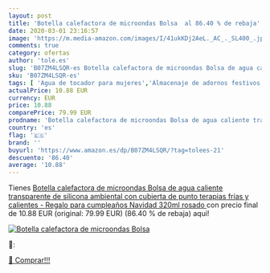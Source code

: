 ```yaml
---
layout: post
title: 'Botella calefactora de microondas Bolsa  al 86.40 % de rebaja'
date: 2020-03-01 23:16:57
image: 'https://m.media-amazon.com/images/I/41ukKDj2AeL._AC_._SL400_.jpg'
comments: true
category: ofertas
author: 'tole.es'
slug: 'B07ZM4LSQR-es Botella calefactora de microondas Bolsa de agua caliente...'
sku: 'B07ZM4LSQR-es'
tags: [ 'Agua de tocador para mujeres','Almacenaje de adornos festivos','Almacenamiento y organización','Belleza','Fragancias para mujeres','Hogar y cocina','Iluminación','Iluminación de interior','Iluminación decorativa y para usos específicos de interior','Juguetes','Juguetes electrónicos','Juguetes y juegos','Perfumes y fragancias','Velas eléctricas y LED','Videojuegos para niños','navidad', ]
actualPrice: 10.88 EUR
currency: EUR
price: 10.88
comparePrice: 79.99 EUR
prodname: 'Botella calefactora de microondas Bolsa de agua caliente transparente de silicona ambiental con cubierta de punto  terapias frías y calientes - Regalo para cumpleaños  Navidad  320ml  rosado '
country: 'es'
flag: '🇪🇸'
brand: ''
buyurl: 'https://www.amazon.es/dp/B07ZM4LSQR/?tag=tolees-21'
descuento: '86.40'
average: '10.88'
---
```


Tienes [Botella calefactora de microondas Bolsa de agua caliente transparente de silicona ambiental con cubierta de punto  terapias frías y calientes - Regalo para cumpleaños  Navidad  320ml  rosado ](https://www.amazon.es/dp/B07ZM4LSQR/?tag=tolees-21) con precio final de  10.88 EUR (original: 79.99 EUR) (86.40 %  de rebaja) aqui!

[![Botella calefactora de microondas Bolsa ](https://m.media-amazon.com/images/I/41ukKDj2AeL._AC_._SL400_.jpg)](https://www.amazon.es/dp/B07ZM4LSQR/?tag=tolees-21)

🔎:


[🛒 Comprar!!!](https://www.amazon.es/dp/B07ZM4LSQR/?tag=tolees-21)
